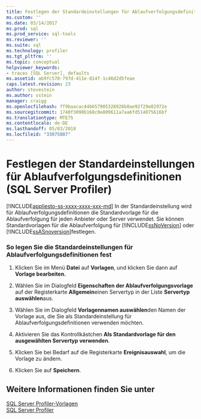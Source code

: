 ```yaml
---
title: Festlegen der Standardeinstellungen für Ablaufverfolgungsdefinitionen (SQL Server Profiler) | Microsoft-Dokumentation
ms.custom: ''
ms.date: 03/14/2017
ms.prod: sql
ms.prod_service: sql-tools
ms.reviewer: ''
ms.suite: sql
ms.technology: profiler
ms.tgt_pltfrm: ''
ms.topic: conceptual
helpviewer_keywords:
- traces [SQL Server], defaults
ms.assetid: ab9fc570-797d-411e-814f-1c46d2d5feae
caps.latest.revision: 23
author: stevestein
ms.author: sstein
manager: craigg
ms.openlocfilehash: ff9baacac44b657905328928b8ae92f29e82972e
ms.sourcegitcommit: 1740f3090b168c0e809611a7aa6fd514075616bf
ms.translationtype: MTE75
ms.contentlocale: de-DE
ms.lasthandoff: 05/03/2018
ms.locfileid: "33075887"
---
```

# <a name="set-trace-definition-defaults-sql-server-profiler"></a>Festlegen der Standardeinstellungen für Ablaufverfolgungsdefinitionen (SQL Server Profiler)
[!INCLUDE[appliesto-ss-xxxx-xxxx-xxx-md](../../includes/appliesto-ss-xxxx-xxxx-xxx-md.md)]
  In der Standardeinstellung wird für Ablaufverfolgungsdefinitionen die Standardvorlage für die Ablaufverfolgung für jeden Anbieter oder Server verwendet. Sie können Standardvorlagen für die Ablaufverfolgung für [!INCLUDE[ssNoVersion](../../includes/ssnoversion-md.md)] oder [!INCLUDE[ssASnoversion](../../includes/ssasnoversion-md.md)]festlegen.  
  
### <a name="to-set-trace-definition-defaults"></a>So legen Sie die Standardeinstellungen für Ablaufverfolgungsdefinitionen fest  
  
1.  Klicken Sie im Menü **Datei** auf **Vorlagen**, und klicken Sie dann auf **Vorlage bearbeiten.**  
  
2.  Wählen Sie im Dialogfeld **Eigenschaften der Ablaufverfolgungsvorlage** auf der Registerkarte **Allgemein**einen Servertyp in der Liste **Servertyp auswählen**aus.  
  
3.  Wählen Sie im Dialogfeld **Vorlagennamen auswählen**den Namen der Vorlage aus, die Sie als Standardeinstellung für Ablaufverfolgungsdefinitionen verwenden möchten.  
  
4.  Aktivieren Sie das Kontrollkästchen **Als Standardvorlage für den ausgewählten Servertyp verwenden**.  
  
5.  Klicken Sie bei Bedarf auf die Registerkarte **Ereignisauswahl**, um die Vorlage zu ändern.  
  
6.  Klicken Sie auf **Speichern**.  
  
## <a name="see-also"></a>Weitere Informationen finden Sie unter  
 [SQL Server Profiler-Vorlagen](../../tools/sql-server-profiler/sql-server-profiler-templates.md)   
 [SQL Server Profiler](../../tools/sql-server-profiler/sql-server-profiler.md)  
  
  
